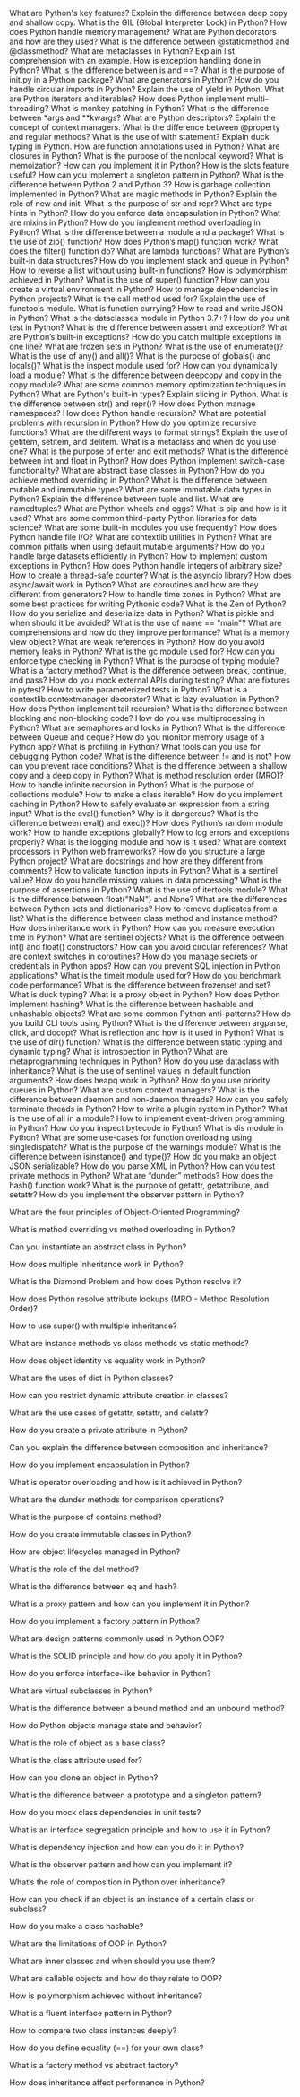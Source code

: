 What are Python's key features?
Explain the difference between deep copy and shallow copy.
What is the GIL (Global Interpreter Lock) in Python?
How does Python handle memory management?
What are Python decorators and how are they used?
What is the difference between @staticmethod and @classmethod?
What are metaclasses in Python?
Explain list comprehension with an example.
How is exception handling done in Python?
What is the difference between is and ==?
What is the purpose of init.py in a Python package?
What are generators in Python?
How do you handle circular imports in Python?
Explain the use of yield in Python.
What are Python iterators and iterables?
How does Python implement multi-threading?
What is monkey patching in Python?
What is the difference between *args and **kwargs?
What are Python descriptors?
Explain the concept of context managers.
What is the difference between @property and regular methods?
What is the use of with statement?
Explain duck typing in Python.
How are function annotations used in Python?
What are closures in Python?
What is the purpose of the nonlocal keyword?
What is memoization? How can you implement it in Python?
How is the slots feature useful?
How can you implement a singleton pattern in Python?
What is the difference between Python 2 and Python 3?
How is garbage collection implemented in Python?
What are magic methods in Python?
Explain the role of new and init.
What is the purpose of str and repr?
What are type hints in Python?
How do you enforce data encapsulation in Python?
What are mixins in Python?
How do you implement method overloading in Python?
What is the difference between a module and a package?
What is the use of zip() function?
How does Python’s map() function work?
What does the filter() function do?
What are lambda functions?
What are Python’s built-in data structures?
How do you implement stack and queue in Python?
How to reverse a list without using built-in functions?
How is polymorphism achieved in Python?
What is the use of super() function?
How can you create a virtual environment in Python?
How to manage dependencies in Python projects?
What is the call method used for?
Explain the use of functools module.
What is function currying?
How to read and write JSON in Python?
What is the dataclasses module in Python 3.7+?
How do you unit test in Python?
What is the difference between assert and exception?
What are Python’s built-in exceptions?
How do you catch multiple exceptions in one line?
What are frozen sets in Python?
What is the use of enumerate()?
What is the use of any() and all()?
What is the purpose of globals() and locals()?
What is the inspect module used for?
How can you dynamically load a module?
What is the difference between deepcopy and copy in the copy module?
What are some common memory optimization techniques in Python?
What are Python's built-in types?
Explain slicing in Python.
What is the difference between str() and repr()?
How does Python manage namespaces?
How does Python handle recursion?
What are potential problems with recursion in Python?
How do you optimize recursive functions?
What are the different ways to format strings?
Explain the use of getitem, setitem, and delitem.
What is a metaclass and when do you use one?
What is the purpose of enter and exit methods?
What is the difference between int and float in Python?
How does Python implement switch-case functionality?
What are abstract base classes in Python?
How do you achieve method overriding in Python?
What is the difference between mutable and immutable types?
What are some immutable data types in Python?
Explain the difference between tuple and list.
What are namedtuples?
What are Python wheels and eggs?
What is pip and how is it used?
What are some common third-party Python libraries for data science?
What are some built-in modules you use frequently?
How does Python handle file I/O?
What are contextlib utilities in Python?
What are common pitfalls when using default mutable arguments?
How do you handle large datasets efficiently in Python?
How to implement custom exceptions in Python?
How does Python handle integers of arbitrary size?
How to create a thread-safe counter?
What is the asyncio library?
How does async/await work in Python?
What are coroutines and how are they different from generators?
How to handle time zones in Python?
What are some best practices for writing Pythonic code?
What is the Zen of Python?
How do you serialize and deserialize data in Python?
What is pickle and when should it be avoided?
What is the use of name == "main"?
What are comprehensions and how do they improve performance?
What is a memory view object?
What are weak references in Python?
How do you avoid memory leaks in Python?
What is the gc module used for?
How can you enforce type checking in Python?
What is the purpose of typing module?
What is a factory method?
What is the difference between break, continue, and pass?
How do you mock external APIs during testing?
What are fixtures in pytest?
How to write parameterized tests in Python?
What is a contextlib.contextmanager decorator?
What is lazy evaluation in Python?
How does Python implement tail recursion?
What is the difference between blocking and non-blocking code?
How do you use multiprocessing in Python?
What are semaphores and locks in Python?
What is the difference between Queue and deque?
How do you monitor memory usage of a Python app?
What is profiling in Python?
What tools can you use for debugging Python code?
What is the difference between != and is not?
How can you prevent race conditions?
What is the difference between a shallow copy and a deep copy in Python?
What is method resolution order (MRO)?
How to handle infinite recursion in Python?
What is the purpose of collections module?
How to make a class iterable?
How do you implement caching in Python?
How to safely evaluate an expression from a string input?
What is the eval() function? Why is it dangerous?
What is the difference between eval() and exec()?
How does Python’s random module work?
How to handle exceptions globally?
How to log errors and exceptions properly?
What is the logging module and how is it used?
What are context processors in Python web frameworks?
How do you structure a large Python project?
What are docstrings and how are they different from comments?
How to validate function inputs in Python?
What is a sentinel value?
How do you handle missing values in data processing?
What is the purpose of assertions in Python?
What is the use of itertools module?
What is the difference between float("NaN") and None?
What are the differences between Python sets and dictionaries?
How to remove duplicates from a list?
What is the difference between class method and instance method?
How does inheritance work in Python?
How can you measure execution time in Python?
What are sentinel objects?
What is the difference between int() and float() constructors?
How can you avoid circular references?
What are context switches in coroutines?
How do you manage secrets or credentials in Python apps?
How can you prevent SQL injection in Python applications?
What is the timeit module used for?
How do you benchmark code performance?
What is the difference between frozenset and set?
What is duck typing?
What is a proxy object in Python?
How does Python implement hashing?
What is the difference between hashable and unhashable objects?
What are some common Python anti-patterns?
How do you build CLI tools using Python?
What is the difference between argparse, click, and docopt?
What is reflection and how is it used in Python?
What is the use of dir() function?
What is the difference between static typing and dynamic typing?
What is introspection in Python?
What are metaprogramming techniques in Python?
How do you use dataclass with inheritance?
What is the use of sentinel values in default function arguments?
How does heapq work in Python?
How do you use priority queues in Python?
What are custom context managers?
What is the difference between daemon and non-daemon threads?
How can you safely terminate threads in Python?
How to write a plugin system in Python?
What is the use of all in a module?
How to implement event-driven programming in Python?
How do you inspect bytecode in Python?
What is dis module in Python?
What are some use-cases for function overloading using singledispatch?
What is the purpose of the warnings module?
What is the difference between isinstance() and type()?
How do you make an object JSON serializable?
How do you parse XML in Python?
How can you test private methods in Python?
What are “dunder” methods?
How does the hash() function work?
What is the purpose of getattr, getattribute, and setattr?
How do you implement the observer pattern in Python?

What are the four principles of Object-Oriented Programming?

What is method overriding vs method overloading in Python?

Can you instantiate an abstract class in Python?

How does multiple inheritance work in Python?

What is the Diamond Problem and how does Python resolve it?

How does Python resolve attribute lookups (MRO - Method Resolution Order)?

How to use super() with multiple inheritance?

What are instance methods vs class methods vs static methods?

How does object identity vs equality work in Python?

What are the uses of dict in Python classes?

How can you restrict dynamic attribute creation in classes?

What are the use cases of getattr, setattr, and delattr?

How do you create a private attribute in Python?

Can you explain the difference between composition and inheritance?

How do you implement encapsulation in Python?

What is operator overloading and how is it achieved in Python?

What are the dunder methods for comparison operations?

What is the purpose of contains method?

How do you create immutable classes in Python?

How are object lifecycles managed in Python?

What is the role of the del method?

What is the difference between eq and hash?

What is a proxy pattern and how can you implement it in Python?

How do you implement a factory pattern in Python?

What are design patterns commonly used in Python OOP?

What is the SOLID principle and how do you apply it in Python?

How do you enforce interface-like behavior in Python?

What are virtual subclasses in Python?

What is the difference between a bound method and an unbound method?

How do Python objects manage state and behavior?

What is the role of object as a base class?

What is the class attribute used for?

How can you clone an object in Python?

What is the difference between a prototype and a singleton pattern?

How do you mock class dependencies in unit tests?

What is an interface segregation principle and how to use it in Python?

What is dependency injection and how can you do it in Python?

What is the observer pattern and how can you implement it?

What’s the role of composition in Python over inheritance?

How can you check if an object is an instance of a certain class or subclass?

How do you make a class hashable?

What are the limitations of OOP in Python?

What are inner classes and when should you use them?

What are callable objects and how do they relate to OOP?

How is polymorphism achieved without inheritance?

What is a fluent interface pattern in Python?

How to compare two class instances deeply?

How do you define equality (==) for your own class?

What is a factory method vs abstract factory?

How does inheritance affect performance in Python?
